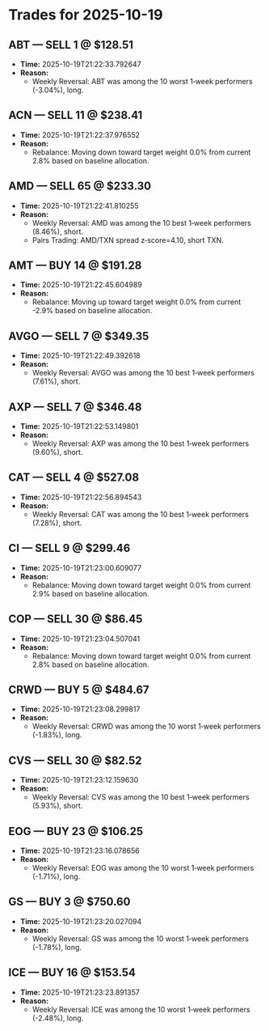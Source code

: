 # Trades for 2025-10-19

## ABT — SELL 1 @ $128.51
- **Time:** 2025-10-19T21:22:33.792647
- **Reason:**
  - Weekly Reversal: ABT was among the 10 worst 1‑week performers (-3.04%), long.

## ACN — SELL 11 @ $238.41
- **Time:** 2025-10-19T21:22:37.976552
- **Reason:**
  - Rebalance: Moving down toward target weight 0.0% from current 2.8% based on baseline allocation.

## AMD — SELL 65 @ $233.30
- **Time:** 2025-10-19T21:22:41.810255
- **Reason:**
  - Weekly Reversal: AMD was among the 10 best 1‑week performers (8.46%), short.
  - Pairs Trading: AMD/TXN spread z‑score=4.10, short TXN.

## AMT — BUY 14 @ $191.28
- **Time:** 2025-10-19T21:22:45.604989
- **Reason:**
  - Rebalance: Moving up toward target weight 0.0% from current -2.9% based on baseline allocation.

## AVGO — SELL 7 @ $349.35
- **Time:** 2025-10-19T21:22:49.392618
- **Reason:**
  - Weekly Reversal: AVGO was among the 10 best 1‑week performers (7.61%), short.

## AXP — SELL 7 @ $346.48
- **Time:** 2025-10-19T21:22:53.149801
- **Reason:**
  - Weekly Reversal: AXP was among the 10 best 1‑week performers (9.60%), short.

## CAT — SELL 4 @ $527.08
- **Time:** 2025-10-19T21:22:56.894543
- **Reason:**
  - Weekly Reversal: CAT was among the 10 best 1‑week performers (7.28%), short.

## CI — SELL 9 @ $299.46
- **Time:** 2025-10-19T21:23:00.609077
- **Reason:**
  - Rebalance: Moving down toward target weight 0.0% from current 2.9% based on baseline allocation.

## COP — SELL 30 @ $86.45
- **Time:** 2025-10-19T21:23:04.507041
- **Reason:**
  - Rebalance: Moving down toward target weight 0.0% from current 2.8% based on baseline allocation.

## CRWD — BUY 5 @ $484.67
- **Time:** 2025-10-19T21:23:08.299817
- **Reason:**
  - Weekly Reversal: CRWD was among the 10 worst 1‑week performers (-1.83%), long.

## CVS — SELL 30 @ $82.52
- **Time:** 2025-10-19T21:23:12.159630
- **Reason:**
  - Weekly Reversal: CVS was among the 10 best 1‑week performers (5.93%), short.

## EOG — BUY 23 @ $106.25
- **Time:** 2025-10-19T21:23:16.078656
- **Reason:**
  - Weekly Reversal: EOG was among the 10 worst 1‑week performers (-1.71%), long.

## GS — BUY 3 @ $750.60
- **Time:** 2025-10-19T21:23:20.027094
- **Reason:**
  - Weekly Reversal: GS was among the 10 worst 1‑week performers (-1.78%), long.

## ICE — BUY 16 @ $153.54
- **Time:** 2025-10-19T21:23:23.891357
- **Reason:**
  - Weekly Reversal: ICE was among the 10 worst 1‑week performers (-2.48%), long.

